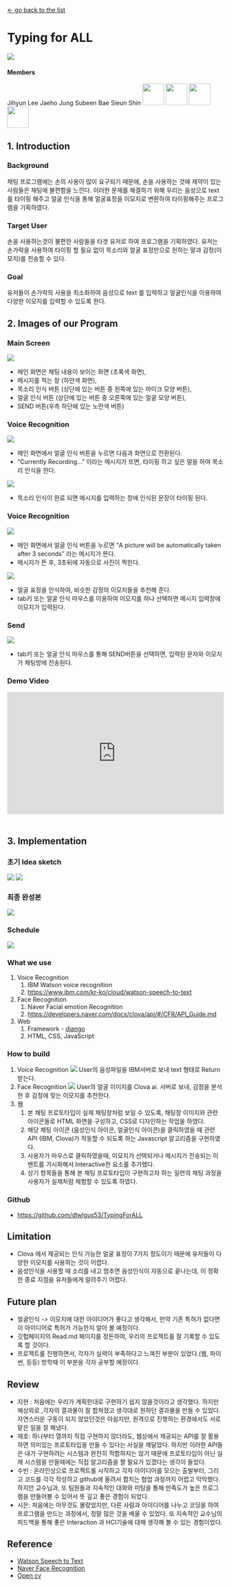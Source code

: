 [← go back to the list](../README.md)

# Typing for ALL
![](img/1.png)

#### Members
Jihyun Lee
Jaeho Jung
Subeen Bae
Sieun Shin
<img height="50" src="img/2.png">
<img height="50" src="img/3.png">
<img height="50" src="img/4.png">
<img height="50" src="img/5.png">

## 1. Introduction 

### Background
채팅 프로그램에는 손의 사용이 많이 요구되기 때문에, 손을 사용하는 것에 제약이 있는 사람들은 채팅에 불편함을 느낀다. 이러한 문제를 해결하기 위해 우리는 음성으로 text를 타이핑 해주고 얼굴 인식을 통해 얼굴표정을 이모지로 변환하여 타이핑해주는 프로그램을 기획하였다.

### Target User
손을 사용하는것이 불편한 사람들을 타겟 유저로 하여 프로그램을 기획하였다. 유저는 손가락을 사용하여 타이핑 할 필요 없이 목소리와 얼굴 표정만으로 원하는 말과 감정(이모지)를 전송할 수 있다.

### Goal
유저들이 손가락의 사용을 최소화하여 음성으로 text 를 입력하고 얼굴인식을 이용하여 다양한 이모지를 입력할 수 있도록 한다.

## 2. Images of our Program
### Main Screen
![](img/6.png)
- 메인 화면은 채팅 내용이 보이는 화면 (초록색 화면),
- 메시지를 적는 창 (하얀색 화면), 
- 목소리 인식 버튼 (상단에 있는 버튼 중 왼쪽에 있는 마이크 모양 버튼),
- 얼굴 인식 버튼 (상단에 있는 버튼 중 오른쪽에 있는 얼굴 모양 버튼),
- SEND 버튼(우측 하단에 있는 노란색 버튼)

### Voice Recognition
![](img/7.png)
- 메인 화면에서 얼굴 인식 버튼을 누르면 다음과 화면으로 전환된다.
- “Currently Recording…” 이라는 메시지가 뜨면, 타이핑 하고 싶은 말을 하여 목소리 인식을 한다.

![](img/8.png)
- 목소리 인식이 완료 되면 메시지를 입력하는 창에 인식된 문장이 타이핑 된다.

### Voice Recognition
![](img/9.png)
- 메인 화면에서 얼굴 인식 버튼을 누르면  “A picture will be automatically taken after 3 seconds” 라는 메시지가 뜬다.
-  메시지가 뜬 후, 3초뒤에 자동으로 사진이 찍힌다.

![](img/10.png)
- 얼굴 표정을 인식하여, 비슷한 감정의 이모지들을 추천해 준다.
- tab키 또는 얼굴 인식 마우스를 이용하여 이모지를 하나 선택하면 메시지 입력창에 이모지가 입력된다.

### Send
![](img/11.png)
- tab키 또는 얼굴 인식 마우스를 통해  SEND버튼을 선택하면, 입력된 문자와 이모지가 채팅방에 전송된다.

### Demo Video
 <div style="position: relative; padding-bottom: 56.25%; padding-top: 0px; margin-bottom: 50px; height: 0;"><iframe src="https://www.youtube.com/embed/GHBKlXoNvwU" frameborder="0" allow="autoplay; encrypted-media" allowfullscreen style="position: absolute; top: 0; left: 0; width: 100%; height: 100%;"></iframe></div>

## 3. Implementation
### 초기 Idea sketch
![](img/12.png)
![](img/13.png)

### 최종 완성본
![](img/14.png)

### Schedule
![](img/15.png)

### What we use
1. Voice Recognition
	1. IBM Watson voice recognition
	2. https://www.ibm.com/kr-ko/cloud/watson-speech-to-text
2. Face Recognition
	1. Naver Facial emotion Recognition
	2. https://developers.naver.com/docs/clova/api/#/CFR/API_Guide.md
3. Web
	1. Framework - [django](https://www.djangoproject.com/)
	2. HTML, CSS, JavaScript

### How to build
1. Voice Recognition
	![](img/17.png)
	User의 음성파일을 IBM서버로 보내 text 형태로 Return 받는다.
2. Face Recognition
	![](img/18.png)
	User의 얼굴 이미지를 Clova ai. 서버로 보내, 감정을 분석 한 후 감정에 맞는 이모지를 추천한다.
3. 웹
	1. 본 채팅 프로토타입이 실제 채팅창처럼 보일 수 있도록, 채팅창 이미지와 관련 아이콘들로 HTML 화면을 구성하고, CSS로 디자인하는 작업을 하였다.
	2. 해당 채팅 아이콘 (음성인식 아이콘, 얼굴인식 아이콘)을 클릭하였을 때 관련 API (IBM, Clova)가 작동할 수 되도록 하는 Javascript 알고리즘을 구현하였다.
	3. 사용자가 마우스로 클릭하였을때, 이모지가 선택되거나 메시지가 전송되는 이벤트를 가시화해서 Interactive한 요소를 추가했다.
	4. 상기 항목들을 통해 본 채팅 프로토타입이 구현하고자 하는 일련의 채팅 과정을 사용자가 실제처럼 체험할 수 있도록 하였다.

### Github
- https://github.com/dlwlgus53/TypingForALL

## Limitation
- Clova 에서 제공되는 인식 가능한 얼굴 표정이 7가지 정도이기 때문에 유저들이 다양한 이모지를 사용하는 것이 어렵다.
- 음성인식을 사용할 때 소리를 내고 멈추면 음성인식이 자동으로 끝나는데, 이 정확한 종료 지점을 유저들에게 알려주기 어렵다.

## Future plan
- 얼굴인식 -> 이모지에 대한 아이디어가 좋다고 생각해서, 만약 기존 특허가 없다면 이 아이디어로 특허가 가능한지 알아 볼 예정이다.
- 깃헙페이지의 Read.md  페이지를 정돈하여, 우리의 프로젝트를 잘 기록할 수 있도록 할 것이다.
- 프로젝트를 진행하면서, 각자가 실력이 부족하다고 느껴진 부분이 있었다.(웹, 파이썬, 등등) 방학때 이 부분을 각자 공부할 예정이다.

## Review
- 지현 : 처음에는 우리가 계획한대로 구현하기 쉽지 않을것이라고 생각했다. 하지만 예상외로 ,각자의 결과물이 잘 합쳐졌고 생각대로 원하던 결과물을 만들 수 있었다. 자연스러운 구동이 되지 않았던것은 아쉽지만, 원격으로 진행하는 환경에서도 서로 맡은 일을 잘 해냈다.
- 재호: 하나부터 열까지 직접 구현하지 않더라도, 웹상에서 제공되는 API를 잘 활용하면 의미있는 프로토타입을 만들 수 있다는 사실을 깨달았다. 하지만 이러한 API들은 내가 구현하려는 시스템과 완전히 적합하지는 않기 때문에 프로토타입이 아닌 실제 시스템을 만들때에는 직접 알고리즘을 짤 필요가 있겠다는 생각이 들었다.
- 수빈 :  온라인상으로 프로젝트를 시작하고 각자 아이디어를 모으는 출발부터, 그리고 코드를 각각 작성하고 github에 올려서 합치는 협업 과정까지 어렵고 막막했다. 하지만 교수님과, 또 팀원들과 지속적인 대화와 미팅을 통해 만족도가 높은 프로그램을 만들어볼 수 있어서 뜻 깊고 좋은 경험이 되었다.
- 시은:  처음에는 아무것도 몰랐었지만,  다른 사람과 아이디어를 나누고 코딩을 하여 프로그램을 만드는 과정에서,  정말 많은 것을 배울 수 있었다. 또 지속적인 교수님의 피드백을 통해 좋은 Interaction 과  HCI기술에 대해 생각해 볼 수 있는 경험이었다.

## Reference
- [Watson Speech to Text](https://www.ibm.com/kr-ko/cloud/watson-speech-to-text)
- [Naver Face Recognition](https://developers.naver.com/docs/clova/api/#/CFR/API_Guide.md)
- [Open cv](https://opencv.org/)